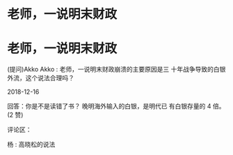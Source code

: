 # 老师，一说明末财政

# 老师，一说明末财政

(提问)Akko Akko : 老师，一说明末财政崩溃的主要原因是三 十年战争导致的白银外流，这个说法合理吗？

2018-12-16

回答：你是不是读错了书？ 晚明海外输入的白银，是明代已 有白银存量的 4 倍。(2 赞)

评论区：

杨 : 高晓松的说法